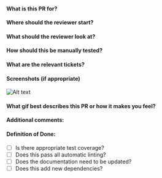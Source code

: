 #### What is this PR for?
#### Where should the reviewer start?
#### What should the reviewer look at?
#### How should this be manually tested?
#### What are the relevant tickets?
#### Screenshots (if appropriate)
![Alt text](http://www.addictedtoibiza.com/wp-content/uploads/2012/12/example.png)
#### What gif best describes this PR or how it makes you feel?
#### Additional comments:
#### Definition of Done:
- [ ] Is there appropriate test coverage?
- [ ] Does this pass all automatic linting?
- [ ] Does the documentation need to be updated?
- [ ] Does this add new dependencies?
